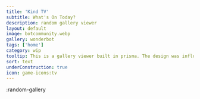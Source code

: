 ```yaml
---
title: 'Kind TV'
subtitle: What's On Today?
description: random gallery viewer
layout: default
image: botcommunity.webp
gallery: wonderbot
tags: ['home']
category: wip
tooltip: This is a gallery viewer built in prisma. The design was influenced by a classic television set.
sort: text
underConstruction: true
icon: game-icons:tv
---
```


:random-gallery
